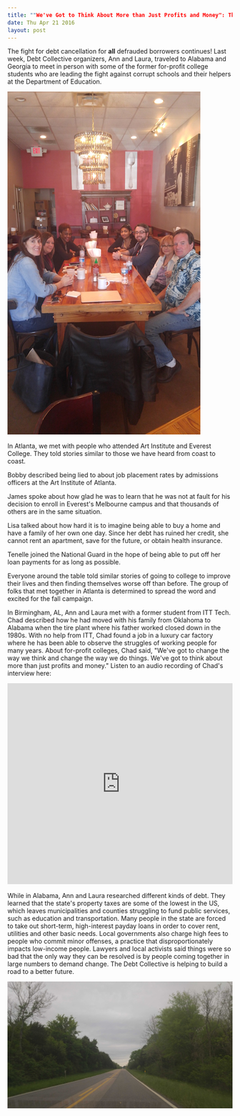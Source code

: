 ```yaml
---
title: ""We've Got to Think About More than Just Profits and Money": The Debt Collective in Georgia and Alabama"
date: Thu Apr 21 2016
layout: post
---
```


The fight for debt cancellation for **all** defrauded borrowers continues! Last week, Debt Collective organizers, Ann and Laura, traveled to Alabama and Georgia to meet in person with some of the former for-profit college students who are leading the fight against corrupt schools and their helpers at the Department of Education.

![alt](/assets/images/2016/04/groupmeet-1.jpg)

In Atlanta, we met with people who attended Art Institute and Everest College. They told stories similar to those we have heard from coast to coast.  

Bobby described being lied to about job placement rates by admissions officers at the Art Institute of Atlanta.

James spoke about how glad he was to learn that he was not at fault for his decision to enroll in Everest's Melbourne campus and that thousands of others are in the same situation. 

Lisa talked about how hard it is to imagine being able to buy a home and have a family of her own one day. Since her debt has ruined her credit, she cannot rent an apartment, save for the future, or obtain health insurance. 

Tenelle joined the National Guard in the hope of being able to put off her loan payments for as long as possible. 

Everyone around the table told similar stories of going to college to improve their lives and then finding themselves worse off than before. The group of folks that met together in Atlanta is determined to spread the word and excited for the fall campaign. 

In Birmingham, AL, Ann and Laura met with a former student from ITT Tech. Chad described how he had moved with his family from Oklahoma to Alabama when the tire plant where his father worked closed down in the 1980s. With no help from ITT, Chad found a job in a luxury car factory where he has been able to observe the struggles of working people for many years. About for-profit colleges, Chad said, "We've got to change the way we think and change the way we do things. We've got to think about more than just profits and money." Listen to an audio recording of Chad's interview here:

<iframe width="100%" height="450" scrolling="no" frameborder="no" src="https://w.soundcloud.com/player/?url=https%3A//api.soundcloud.com/tracks/260196367&amp;auto_play=false&amp;hide_related=false&amp;show_comments=true&amp;show_user=true&amp;show_reposts=false&amp;visual=true"></iframe>

While in Alabama, Ann and Laura researched different kinds of debt. They learned that the state's property taxes are some of the lowest in the US, which leaves municipalities and counties struggling to fund public services, such as education and transportation. Many people in the state are forced to take out short-term, high-interest payday loans in order to cover rent, utilities and other basic needs. Local governments also charge high fees to people who commit minor offenses, a practice that disproportionately impacts low-income people. Lawyers and local activists said things were so bad that the only way they can be resolved is by people coming together in large numbers to demand change. The Debt Collective is helping to build a road to a better future. 

![alt](/assets/images/2016/04/road1.jpg)
